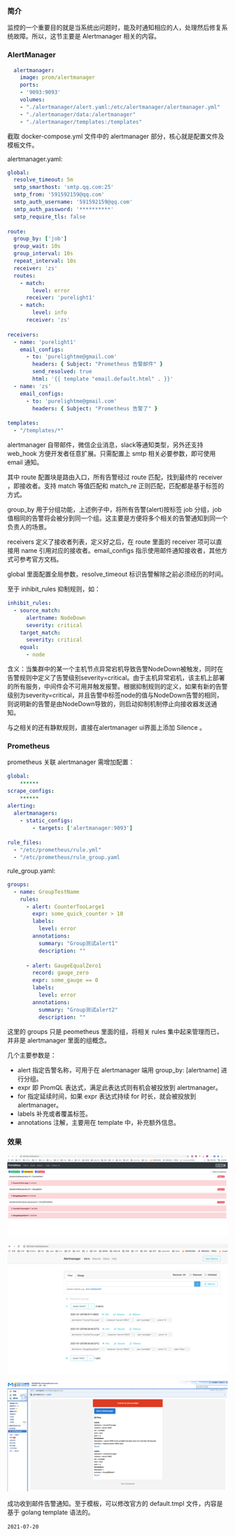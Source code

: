 ### 简介

监控的一个重要目的就是当系统出问题时，能及时通知相应的人，处理然后修复系统故障。所以，这节主要是 Alertmanager 相关的内容。

### AlertManager

```yaml
  alertmanager:
    image: prom/alertmanager
    ports:
    - '9093:9093'
    volumes:
    - "./alertmanager/alert.yaml:/etc/alertmanager/alertmanager.yml"
    - "./alertmanager/data:/alertmanager"
    - "./alertmanager/templates:/templates"
```

截取 docker-compose.yml 文件中的 alertmanager 部分，核心就是配置文件及模板文件。

alertmanager.yaml:

```yaml
global:
  resolve_timeout: 5m
  smtp_smarthost: 'smtp.qq.com:25'
  smtp_from: '591592159@qq.com'
  smtp_auth_username: '591592159@qq.com'
  smtp_auth_password: '**********'
  smtp_require_tls: false

route:
  group_by: ['job']
  group_wait: 10s
  group_interval: 10s
  repeat_interval: 10s
  receiver: 'zs'
  routes:
    - match:
        level: error
      receiver: 'purelight1'
    - match:
        level: info
      receiver: 'zs'

receivers:
  - name: 'purelight1'
    email_configs:
      - to: 'purelightme@gmail.com'
        headers: { Subject: "Prometheus 告警邮件" }
        send_resolved: true
        html: '{{ template "email.default.html" . }}'
  - name: 'zs'
    email_configs:
      - to: 'purelightme@gmail.com'
        headers: { Subject: "Prometheus 告警了" }

templates:
  - "/templates/*"
```

alertmanager 自带邮件，微信企业消息，slack等通知类型，另外还支持 web_hook 方便开发者任意扩展。只需配置上 smtp 相关必要参数，即可使用 email 通知。

其中 route 配置块是路由入口，所有告警经过 route 匹配，找到最终的 receiver ，即接收者。支持 match 等值匹配和 match_re 正则匹配，匹配都是基于标签的方式。

group_by 用于分组功能，上述例子中，将所有告警(alert)按标签 job 分组，job值相同的告警将会被分到同一个组。这主要是方便将多个相关的告警通知到同一个负责人的场景。

receivers 定义了接收者列表，定义好之后，在 route 里面的 receiver 项可以直接用 name 引用对应的接收者。email_configs 指示使用邮件通知接收者，其他方式可参考官方文档。

global 里面配置全局参数，resolve_timeout 标识告警解除之前必须经历的时间。

至于 inhibit_rules 抑制规则，如：

```yaml
inhibit_rules:
  - source_match:
      alertname: NodeDown
      severity: critical
    target_match:
      severity: critical
    equal:
      - node
```

含义：当集群中的某一个主机节点异常宕机导致告警NodeDown被触发，同时在告警规则中定义了告警级别severity=critical。由于主机异常宕机，该主机上部署的所有服务，中间件会不可用并触发报警。根据抑制规则的定义，如果有新的告警级别为severity=critical，并且告警中标签node的值与NodeDown告警的相同，则说明新的告警是由NodeDown导致的，则启动抑制机制停止向接收器发送通知。

与之相关的还有静默规则，直接在alertmanager ui界面上添加 Silence 。

### Prometheus

prometheus 关联 alertmanager 需增加配置：

```yaml
global:
	******
scrape_configs:
	******
alerting:
  alertmanagers:
    - static_configs:
        - targets: ['alertmanager:9093']

rule_files:
  - "/etc/prometheus/rule.yml"
  - "/etc/prometheus/rule_group.yaml
```

rule_group.yaml:

```yaml
groups:
  - name: GroupTestName
    rules:
      - alert: CounterTooLarge1
        expr: some_quick_counter > 10
        labels:
          level: error
        annotations:
          summary: "Group测试alert1"
          description: ""

      - alert: GaugeEqualZero1
        record: gauge_zero
        expr: some_gauge == 0
        labels:
          level: error
        annotations:
          summary: "Group测试alert2"
          description: ""
```

这里的 groups 只是 peometheus 里面的组，将相关 rules 集中起来管理而已，并非是 alertmanager 里面的组概念。

几个主要参数是：

- alert 指定告警名称，可用于在 alertmanager 端用 group_by: [alertname] 进行分组。
- expr 即 PromQL 表达式，满足此表达式则有机会被投放到 alertmanager。
- for 指定延续时间，如果 expr 表达式持续 for 时长，就会被投放到 alertmanager。
- labels 补充或者覆盖标签。
- annotations 注解，主要用在 template 中，补充额外信息。

### 效果

![37-01](images/37-01.png)

![37-02](images/37-02.png)

![37-03](images/37-03.png)

成功收到邮件告警通知。至于模板，可以修改官方的 default.tmpl 文件，内容是基于 golang template 语法的。



`2021-07-20`

